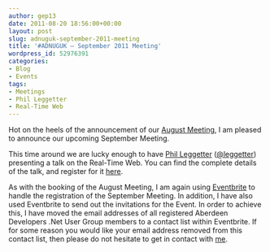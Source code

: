```yaml
---
author: gep13
date: 2011-08-20 18:56:00+00:00
layout: post
slug: adnuguk-september-2011-meeting
title: '#ADNUGUK – September 2011 Meeting'
wordpress_id: 52976391
categories:
- Blog
- Events
tags:
- Meetings
- Phil Leggetter
- Real-Time Web
---
```


Hot on the heels of the announcement of our [August Meeting](http://www.gep13.co.uk/blog/?p=320), I am pleased to announce our upcoming September Meeting.




This time around we are lucky enough to have [Phil Leggetter](http://www.leggetter.co.uk/) ([@leggetter](http://twitter.com/leggetter)) presenting a talk on the Real-Time Web. You can find the complete details of the talk, and register for it [here](http://adnuguk-sep.eventbrite.com/).




As with the booking of the August Meeting, I am again using [Eventbrite](http://www.eventbrite.com/) to handle the registration of the September Meeting. In addition, I have also used Eventbrite to send out the invitations for the Event. In order to achieve this, I have moved the email addresses of all registered Aberdeen Developers .Net User Group members to a contact list within Eventbrite. If for some reason you would like your email address removed from this contact list, then please do not hesitate to get in contact with [me](http://www.gep13.co.uk/blog/?page_id=38).
